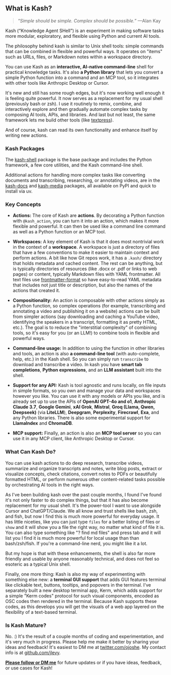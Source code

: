 ## What is Kash?

> “*Simple should be simple.
> Complex should be possible.*” —Alan Kay

Kash (“Knowledge Agent SHell”) is an experiment in making software tasks more modular,
exploratory, and flexible using Python and current AI tools.

The philosophy behind kash is similar to Unix shell tools: simple commands that can be
combined in flexible and powerful ways.
It operates on "items" such as URLs, files, or Markdown notes within a workspace
directory.

You can use Kash as an **interactive, AI-native command-line** shell for practical
knowledge tasks. It's also **a Python library** that lets you convert a simple Python
function into a command and an MCP tool, so it integrates with other tools like
Anthropic Desktop or Cursor.

It's new and still has some rough edges, but it's now working well enough it is feeling
quite powerful. It now serves as a replacement for my usual shell (previously bash or
zsh). I use it routinely to remix, combine, and interactively explore and then gradually
automate complex tasks by composing AI tools, APIs, and libraries.
And last but not least, the same framework lets me build other tools (like
[textpress](https://github.com/jlevy/textpress)).

And of course, kash can read its own functionality and enhance itself by writing new
actions.

### Kash Packages

The [kash-shell](https://github.com/jlevy/kash) package is the base package and includes
the Python framework, a few core utilities, and the Kash command-line shell.

Additional actions for handling more complex tasks like converting documents and
transcribing, researching, or annotating videos, are in the
[kash-docs](https://github.com/jlevy/kash-docs) and
[kash-media](https://github.com/jlevy/kash-docs) packages, all available on PyPI and
quick to install via uv.

### Key Concepts

- **Actions:** The core of Kash are **actions**. By decorating a Python function with
  `@kash_action`, you can turn it into an action, which makes it more flexible and
  powerful. It can then be used like a command line command as well as a Python function
  or an MCP tool.

- **Workspaces:** A key element of Kash is that it does most nontrivial work in the
  context of a **workspace**. A workspace is just a directory of files that have a few
  conventions to make it easier to maintain context and perform actions.
  A bit like how Git repos work, it has a `.kash/` directory that holds metadata and
  cached content. The rest can be anything, but is typically directories of resources
  (like .docx or .pdf or links to web pages) or content, typically Markdown files with
  YAML frontmatter. All text files use
  [frontmatter-format](https://github.com/jlevy/frontmatter-format) so have easy-to-read
  YAML metadata that includes not just title or description, but also the names of the
  actions that created it.

- **Compositionality:** An action is composable with other actions simply as a Python
  function, so complex operations (for example, transcribing and annotating a video and
  publishing it on a website) actions can be built from simpler actions (say downloading
  and caching a YouTube video, identifying the speakers in a transcript, formatting it
  as pretty HTML, etc.). The goal is to reduce the "interstitial complexity" of
  combining tools, so it's easy for you (or an LLM!) to combine tools in flexible and
  powerful ways.

- **Command-line usage:** In addition to using the function in other libraries and
  tools, an action is also **a command-line tool** (with auto-complete, help, etc.)
  in the Kash shell. So you can simply run `transcribe` to download and transcribe a
  video. In kash you have **smart tab completions**, **Python expressions**, and an **LLM
  assistant** built into the shell.

- **Support for any API:** Kash is tool agnostic and runs locally, on file inputs in
  simple formats, so you own and manage your data and workspaces however you like.
  You can use it with any models or APIs you like, and is already set up to use the APIs
  of **OpenAI GPT-4o and o1**, **Anthropic Claude 3.7**, **Google Gemini**, **xAI
  Grok**, **Mistral**, **Groq (Llama, Qwen, Deepseek)** (via **LiteLLM**), **Deepgram**,
  **Perplexity**, **Firecrawl**, **Exa**, and any Python libraries.
  There is also some experimental support for **LlamaIndex** and **ChromaDB**.

- **MCP support:** Finally, an action is also an **MCP tool server** so you can use it
  in any MCP client, like Anthropic Desktop or Cursor.

### What Can Kash Do?

You can use kash actions to do deep research, transcribe videos, summarize and organize
transcripts and notes, write blog posts, extract or visualize concepts, check citations,
convert notes to PDFs or beautifully formatted HTML, or perform numerous other
content-related tasks possible by orchestrating AI tools in the right ways.

As I've been building kash over the past couple months, I found I've found it's not only
faster to do complex things, but that it has also become replacement for my usual shell.
It's the power-tool I want to use alongside Cursor and ChatGPT/Claude.
We all know and trust shells like bash, zsh, and fish, but now I find this is much more
powerful for everyday usage.
It has little niceties, like you can just type `files` for a better listing of files or
`show` and it will show you a file the right way, no matter what kind of file it is.
You can also type something like "? find md files" and press tab and it will list you I
find it is much more powerful for local usage than than bash/zsh/fish.
If you're a command-line nerd, you might like it a lot.

But my hope is that with these enhancements, the shell is also far more friendly and
usable by anyone reasonably technical, and does not feel so esoteric as a typical Unix
shell.

Finally, one more thing: Kash is also my way of experimenting with something else new: a
**terminal GUI support** that adds GUI features terminal like clickable text, buttons,
tooltips, and popovers in the terminal.
I've separately built a new desktop terminal app, Kerm, which adds support for a simple
"Kerm codes" protocol for such visual components, encoded as OSC codes then rendered in
the terminal. Because Kash supports these codes, as this develops you will get the
visuals of a web app layered on the flexibility of a text-based terminal.

### Is Kash Mature?

No. :) It's the result of a couple months of coding and experimentation, and it's very
much in progress. Please help me make it better by sharing your ideas and feedback!
It's easiest to DM me at [twitter.com/ojoshe](https://x.com/ojoshe).
My contact info is at [github.com/jlevy](https://github.com/jlevy).

[**Please follow or DM me**](https://x.com/ojoshe) for future updates or if you have
ideas, feedback, or use cases for Kash!
